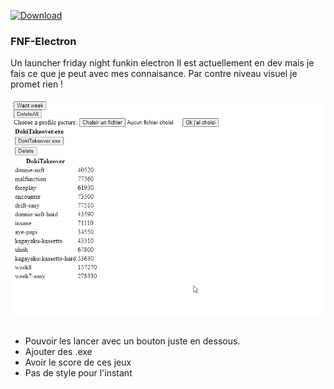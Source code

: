 [![Download](https://img.shields.io/github/downloads/Bouftout/FNF-Electron/V1.0.0/total)](https://github.com/Bouftout/FNF-Electron/releases/tag/V1.0.0)

### FNF-Electron


Un launcher friday night funkin electron
Il est actuellement en dev mais je fais ce que je peut avec mes connaisance.
Par contre niveau visuel je promet rien !

<img style="width:600px ; height:auto" src="/src/img/fnfv1.0.png" alt="Employee data" title="Employee Data title">

##

<ul>
<li>Pouvoir les lancer avec un bouton juste en dessous.</li>
<li>Ajouter des .exe</li>
<li> Avoir le score de ces jeux</li>
<li> Pas de style pour l'instant</li>
</ul>
